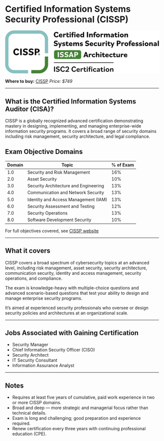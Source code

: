 # Certified Information Systems Security Professional (CISSP)

![CISSP Logo](../../13-Personal/Images/ISC2_CISSP_ISSAP_RGB__horiz_inline.png)

**Where to buy:** [CISSP](https://www.isc2.org/certifications/cissp)
*Price: $749*

---

## What is the Certified Information Systems Auditor (CISA)?
CISSP is a globally recognized advanced certification demonstrating mastery in designing, implementing, and managing enterprise-wide information security programs. It covers a broad range of security domains including risk management, security architecture, and legal compliance.


## Exam Objective Domains 

| Domain | Topic                             | % of Exam |
|--------|----------------------------------|-----------|
| 1.0    | Security and Risk Management      | 16%       |
| 2.0    | Asset Security                   | 10%       |
| 3.0    | Security Architecture and Engineering | 13%       |
| 4.0    | Communication and Network Security | 13%       |
| 5.0    | Identity and Access Management (IAM) | 13%       |
| 6.0    | Security Assessment and Testing  | 12%       |
| 7.0    | Security Operations              | 13%       |
| 8.0    | Software Development Security    | 10%       |

For full objectives covered, see [CISSP website](https://www.isc2.org/certifications/cissp/cissp-certification-exam-outline)

---

## What it covers

CISSP covers a broad spectrum of cybersecurity topics at an advanced level, including risk management, asset security, security architecture, communication security, identity and access management, security operations, and compliance.

The exam is knowledge-heavy with multiple-choice questions and advanced scenario-based questions that test your ability to design and manage enterprise security programs.

It’s aimed at experienced security professionals who oversee or design security policies and architectures at an organizational scale.

---

## Jobs Associated with Gaining Certification
- Security Manager  
- Chief Information Security Officer (CISO)  
- Security Architect  
- IT Security Consultant  
- Information Assurance Analyst  

---

## Notes
- Requires at least five years of cumulative, paid work experience in two or more CISSP domains.  
- Broad and deep — more strategic and managerial focus rather than technical details.  
- Exam is long and challenging; good preparation and experience required.  
- Renew certification every three years with continuing professional education (CPE).
